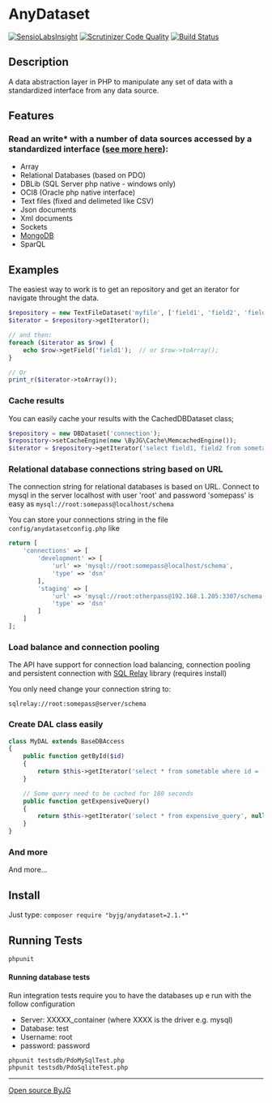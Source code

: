 # AnyDataset
[![SensioLabsInsight](https://insight.sensiolabs.com/projects/159bc0fe-42dd-4022-a3a2-67e871491d6c/mini.png)](https://insight.sensiolabs.com/projects/159bc0fe-42dd-4022-a3a2-67e871491d6c)
[![Scrutinizer Code Quality](https://scrutinizer-ci.com/g/byjg/anydataset/badges/quality-score.png?b=master)](https://scrutinizer-ci.com/g/byjg/anydataset/?branch=master)
[![Build Status](https://travis-ci.org/byjg/anydataset.svg?branch=master)](https://travis-ci.org/byjg/anydataset)

## Description

A data abstraction layer in PHP to manipulate any set of data with a standardized interface from any data source.

## Features

### Read an write* with a number of data sources accessed by a standardized interface ([see more here](docs/Connecting-to-Data-Sources.md)):
* Array
* Relational Databases (based on PDO)
* DBLib (SQL Server php native - windows only)
* OCI8 (Oracle php native interface)
* Text files (fixed and delimeted like CSV)
* Json documents
* Xml documents
* Sockets
* [MongoDB](docs/Connecting-to-MongoDB.md)
* SparQL

## Examples

The easiest way to work is to get an repository and get an iterator for navigate throught the data.

```php
$repository = new TextFileDataset('myfile', ['field1', 'field2', 'field3'], TextFileDataset::CSVFILE);
$iterator = $repository->getIterator();

// and then:
foreach ($iterator as $row) {
    echo $row->getField('field1');  // or $row->toArray();
}

// Or 
print_r($iterator->toArray());
```

### Cache results

You can easily cache your results with the CachedDBDataset class;

```php
$repository = new DBDataset('connection');
$repository->setCacheEngine(new \ByJG\Cache\MemcachedEngine());
$iterator = $repository->getIterator('select field1, field2 from sometable', [], 120); // cache for 2 minutes
```

### Relational database connections string based on URL

The connection string for relational databases is based on URL. Connect to mysql in the server localhost with user 'root'
and password 'somepass' is easy as `mysql://root:somepass@localhost/schema`

You can store your connections string in the file `config/anydatasetconfig.php` like 

```php
return [
    'connections' => [
        'development' => [
            'url' => 'mysql://root:somepass@localhost/schema',
            'type' => 'dsn'
        ],
        'staging' => [
            'url' => 'mysql://root:otherpass@192.168.1.205:3307/schema',
            'type' => 'dsn'
        ]
    ]
];
```

### Load balance and connection pooling 

The API have support for connection load balancing, connection pooling and persistent connection with 
[SQL Relay](http://sqlrelay.sourceforge.net/) library (requires install)

You only need change your connection string to:

```
sqlrelay://root:somepass@server/schema
```

### Create DAL class easily
   
```php
class MyDAL extends BaseDBAccess
{
    public function getById($id)
    {
        return $this->getIterator('select * from sometable where id = :id', [ 'id' => $id ]);
    }

    // Some query need to be cached for 180 seconds
    public function getExpensiveQuery()
    {
        return $this->getIterator('select * from expensive_query', null, 180);
    }
}
```

### And more

And more...


## Install

Just type: `composer require "byjg/anydataset=2.1.*"`

## Running Tests

```php
phpunit
```

#### Running database tests

Run integration tests require you to have the databases up e run with the follow configuration

- Server: XXXXX_container (where XXXX is the driver e.g. mysql)
- Database: test
- Username: root
- password: password

```
phpunit testsdb/PdoMySqlTest.php 
phpunit testsdb/PdoSqliteTest.php 
```

----
[Open source ByJG](http://opensource.byjg.com)
